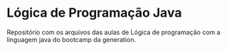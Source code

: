 # Lógica de Programação Java
Repositório com os arquivos das aulas de Lógica de programação com a linguagem java
do bootcamp da generation.
